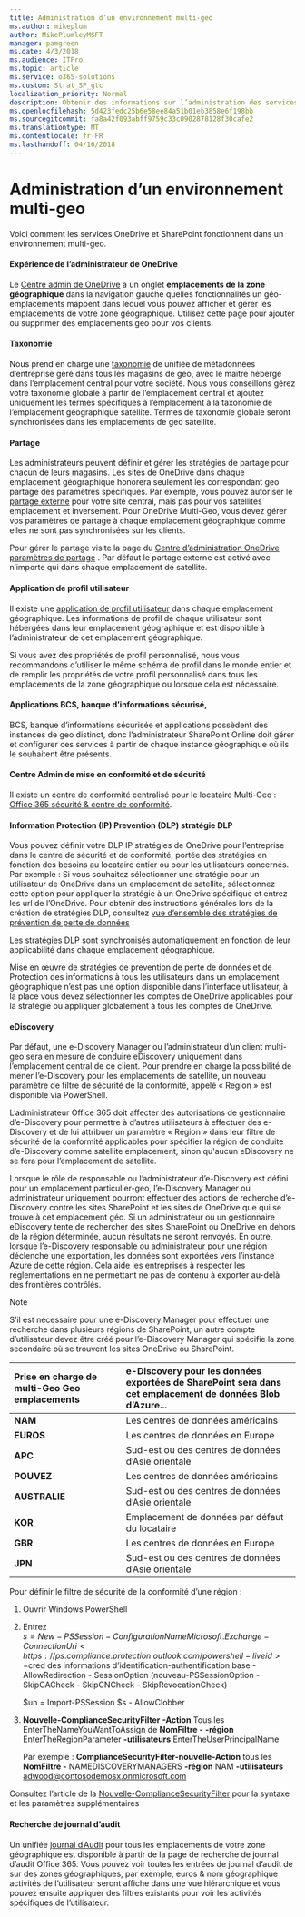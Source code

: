 ```yaml
---
title: Administration d’un environnement multi-geo
ms.author: mikeplum
author: MikePlumleyMSFT
manager: pamgreen
ms.date: 4/3/2018
ms.audience: ITPro
ms.topic: article
ms.service: o365-solutions
ms.custom: Strat_SP_gtc
localization_priority: Normal
description: Obtenir des informations sur l’administration des services SharePoint et OneDrive dans un environnement multi-geo.
ms.openlocfilehash: 5d423fedc25b6e58ee84a51b01eb3858e6f198bb
ms.sourcegitcommit: fa8a42f093abff9759c33c0902878128f30cafe2
ms.translationtype: MT
ms.contentlocale: fr-FR
ms.lasthandoff: 04/16/2018
---
```

# <a name="administering-a-multi-geo-environment"></a>Administration d’un environnement multi-geo

Voici comment les services OneDrive et SharePoint fonctionnent dans un environnement multi-geo.

#### <a name="onedrive-administrator-experience"></a>Expérience de l’administrateur de OneDrive

Le [Centre admin de OneDrive](https://admin.onedrive.com) a un onglet **emplacements de la zone géographique** dans la navigation gauche quelles fonctionnalités un géo-emplacements mappent dans lequel vous pouvez afficher et gérer les emplacements de votre zone géographique. Utilisez cette page pour ajouter ou supprimer des emplacements geo pour vos clients.

#### <a name="taxonomy"></a>Taxonomie

Nous prend en charge une [taxonomie](https://support.office.com/article/A180FA28-6405-4679-9EC3-81D2028C4EFC) de unifiée de métadonnées d’entreprise géré dans tous les magasins de géo, avec le maître hébergé dans l’emplacement central pour votre société. Nous vous conseillons gérez votre taxonomie globale à partir de l’emplacement central et ajoutez uniquement les termes spécifiques à l’emplacement à la taxonomie de l’emplacement géographique satellite. Termes de taxonomie globale seront synchronisées dans les emplacements de geo satellite.

#### <a name="sharing"></a>Partage

Les administrateurs peuvent définir et gérer les stratégies de partage pour chacun de leurs magasins. Les sites de OneDrive dans chaque emplacement géographique honorera seulement les correspondant geo partage des paramètres spécifiques. Par exemple, vous pouvez autoriser le [partage externe](https://support.office.com/article/C8A462EB-0723-4B0B-8D0A-70FEAFE4BE85) pour votre site central, mais pas pour vos satellites emplacement et inversement. Pour OneDrive Multi-Geo, vous devez gérer vos paramètres de partage à chaque emplacement géographique comme elles ne sont pas synchronisées sur les clients.

Pour gérer le partage visite la page du [Centre d’administration OneDrive paramètres de partage](https://admin.onedrive.com/?v=SharingSettings) . Par défaut le partage externe est activé avec n’importe qui dans chaque emplacement de satellite.

#### <a name="user-profile-application"></a>Application de profil utilisateur

Il existe une [application de profil utilisateur](https://support.office.com/article/494bec9c-6654-41f0-920f-f7f937ea9723) dans chaque emplacement géographique. Les informations de profil de chaque utilisateur sont hébergées dans leur emplacement géographique et est disponible à l’administrateur de cet emplacement géographique.

Si vous avez des propriétés de profil personnalisé, nous vous recommandons d’utiliser le même schéma de profil dans le monde entier et de remplir les propriétés de votre profil personnalisé dans tous les emplacements de la zone géographique ou lorsque cela est nécessaire.

#### <a name="bcs-secure-store-apps"></a>Applications BCS, banque d’informations sécurisé,

BCS, banque d’informations sécurisée et applications possèdent des instances de geo distinct, donc l’administrateur SharePoint Online doit gérer et configurer ces services à partir de chaque instance géographique où ils le souhaitent être présents.

#### <a name="security-and-compliance-admin-center"></a>Centre Admin de mise en conformité et de sécurité

Il existe un centre de conformité centralisé pour le locataire Multi-Geo : [Office 365 sécurité & centre de conformité](https://protection.office.com/?rfr=AdminCenter\#/homepage).

#### <a name="information-protection-ip-data-loss-prevention-dlp-policy"></a>Information Protection (IP) Prevention (DLP) stratégie DLP

Vous pouvez définir votre DLP IP stratégies de OneDrive pour l’entreprise dans le centre de sécurité et de conformité, portée des stratégies en fonction des besoins au locataire entier ou pour les utilisateurs concernés. Par exemple : Si vous souhaitez sélectionner une stratégie pour un utilisateur de OneDrive dans un emplacement de satellite, sélectionnez cette option pour appliquer la stratégie à un OneDrive spécifique et entrez les url de l’OneDrive. Pour obtenir des instructions générales lors de la création de stratégies DLP, consultez [vue d’ensemble des stratégies de prévention de perte de données](https://support.office.com/article/1966b2a7-d1e2-4d92-ab61-42efbb137f5e) .

Les stratégies DLP sont synchronisés automatiquement en fonction de leur applicabilité dans chaque emplacement géographique.

Mise en œuvre de stratégies de prevention de perte de données et de Protection des informations à tous les utilisateurs dans un emplacement géographique n’est pas une option disponible dans l’interface utilisateur, à la place vous devez sélectionner les comptes de OneDrive applicables pour la stratégie ou appliquer globalement à tous les comptes de OneDrive.

#### <a name="ediscovery"></a>eDiscovery 

Par défaut, une e-Discovery Manager ou l’administrateur d’un client multi-geo sera en mesure de conduire eDiscovery uniquement dans l’emplacement central de ce client. Pour prendre en charge la possibilité de mener l’e-Discovery pour les emplacements de satellite, un nouveau paramètre de filtre de sécurité de la conformité, appelé « Region » est disponible via PowerShell.

L’administrateur Office 365 doit affecter des autorisations de gestionnaire d’e-Discovery pour permettre à d’autres utilisateurs à effectuer des e-Discovery et de lui attribuer un paramètre « Région » dans leur filtre de sécurité de la conformité applicables pour spécifier la région de conduite d’e-Discovery comme satellite emplacement, sinon qu'aucun eDiscovery ne se fera pour l’emplacement de satellite.

Lorsque le rôle de responsable ou l’administrateur d’e-Discovery est défini pour un emplacement particulier-geo, l’e-Discovery Manager ou administrateur uniquement pourront effectuer des actions de recherche d’e-Discovery contre les sites SharePoint et les sites de OneDrive que qui se trouve à cet emplacement géo. Si un administrateur ou un gestionnaire eDiscovery tente de rechercher des sites SharePoint ou OneDrive en dehors de la région déterminée, aucun résultats ne seront renvoyés. En outre, lorsque l’e-Discovery responsable ou administrateur pour une région déclenche une exportation, les données sont exportées vers l’instance Azure de cette région. Cela aide les entreprises à respecter les réglementations en ne permettant ne pas de contenu à exporter au-delà des frontières contrôlés.

> [!NOTE]
> S’il est nécessaire pour une e-Discovery Manager pour effectuer une recherche dans plusieurs régions de SharePoint, un autre compte d’utilisateur devez être créé pour l’e-Discovery Manager qui spécifie la zone secondaire où se trouvent les sites OneDrive ou SharePoint.

<table>
<thead>
<tr class="header">
<th align="left"><strong>Prise en charge de multi-Geo Geo emplacements</strong></th>
<th align="left"><strong>e-Discovery pour les données exportées de SharePoint sera dans cet emplacement de données Blob d’Azure...</strong></th>
</tr>
</thead>
<tbody>
<tr class="odd">
<td align="left"><strong>NAM</strong></td>
<td align="left">Les centres de données américains</td>
</tr>
<tr class="even">
<td align="left"><strong>EUROS</strong></td>
<td align="left">Les centres de données en Europe</td>
</tr>
<tr class="odd">
<td align="left"><strong>APC</strong></td>
<td align="left">Sud-est ou des centres de données d’Asie orientale</td>
</tr>
<tr class="even">
<td align="left"><strong>POUVEZ</strong></td>
<td align="left">Les centres de données américains</td>
</tr>
<tr class="odd">
<td align="left"><strong>AUSTRALIE</strong></td>
<td align="left">Sud-est ou des centres de données d’Asie orientale</td>
</tr>
<tr class="even">
<td align="left"><strong>KOR</strong></td>
<td align="left">Emplacement de données par défaut du locataire</td>
</tr>
<tr class="odd">
<td align="left"><strong>GBR</strong></td>
<td align="left">Les centres de données en Europe</td>
</tr>
<tr class="even">
<td align="left"><strong>JPN</strong></td>
<td align="left">Sud-est ou des centres de données d’Asie orientale</td>
</tr>
</tbody>
</table>

Pour définir le filtre de sécurité de la conformité d’une région :

1.  Ouvrir Windows PowerShell

2.  Entrez   
    $s = New-PSSession - ConfigurationName Microsoft.Exchange - ConnectionUri <https://ps.compliance.protection.outlook.com/powershell-liveid> -$cred des informations d’identification-authentification base - AllowRedirection - SessionOption (nouveau-PSSessionOption - SkipCACheck - SkipCNCheck - SkipRevocationCheck)

    $un = Import-PSSession $s - AllowClobber  

3.  **Nouvelle-ComplianceSecurityFilter** **-Action** Tous les EnterTheNameYouWantToAssign de **NomFiltre -** **-région** EnterTheRegionParameter **-utilisateurs** EnterTheUserPrincipalName

    Par exemple : **ComplianceSecurityFilter-nouvelle-Action** tous les **NomFiltre -** NAMEDISCOVERYMANAGERS **-région** NAM **-utilisateurs** adwood@contosodemosx.onmicrosoft.com

Consultez l’article de la [Nouvelle-ComplianceSecurityFilter](https://technet.microsoft.com/library/mt210915(v=exchg.160).aspx) pour la syntaxe et les paramètres supplémentaires

#### <a name="audit-log-search"></a>Recherche de journal d’audit

Un unifiée [journal d’Audit](https://support.office.com/article/0d4d0f35-390b-4518-800e-0c7ec95e946c) pour tous les emplacements de votre zone géographique est disponible à partir de la page de recherche de journal d’audit Office 365. Vous pouvez voir toutes les entrées de journal d’audit de sur des zones géographiques, par exemple, euros & nom géographique activités de l’utilisateur seront affiche dans une vue hiérarchique et vous pouvez ensuite appliquer des filtres existants pour voir les activités spécifiques de l’utilisateur.
